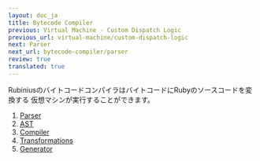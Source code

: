 ```yaml
---
layout: doc_ja
title: Bytecode Compiler
previous: Virtual Machine - Custom Dispatch Logic
previous_url: virtual-machine/custom-dispatch-logic
next: Parser
next_url: bytecode-compiler/parser
review: true
translated: true
---
```


RubiniusのバイトコードコンパイラはバイトコードにRubyのソースコードを変換する
仮想マシンが実行することができます。

1. [Parser](/doc/ja/bytecode-compiler/parser/)
1. [AST](/doc/ja/bytecode-compiler/ast/)
1. [Compiler](/doc/ja/bytecode-compiler/compiler/)
1. [Transformations](/doc/ja/bytecode-compiler/transformations/)
1. [Generator](/doc/ja/bytecode-compiler/generator/)
